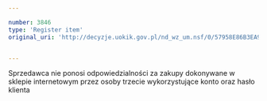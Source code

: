 ```yaml
---

number: 3846
type: 'Register item'
original_uri: 'http://decyzje.uokik.gov.pl/nd_wz_um.nsf/0/57958E86B3EA9625C1257A9A002E00C7?OpenDocument'


---
```


Sprzedawca nie ponosi odpowiedzialności za zakupy dokonywane w sklepie internetowym przez osoby trzecie wykorzystujące konto oraz hasło klienta

